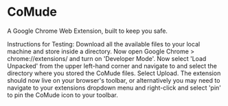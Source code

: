 # CoMude
A Google Chrome Web Extension, built to keep you safe. 

Instructions for Testing:
Download all the available files to your local machine and store inside a directory. Now open Google Chrome > chrome://extensions/ and turn on 'Developer Mode'. 
Now select 'Load Unpacked' from the upper left-hand corner and navigate to and select the directory where you stored the CoMude files. Select Upload. The extension should now
live on your browser's toolbar, or alternatively you may need to navigate to your extensions dropdown menu and right-click and select 'pin' to pin the CoMude icon to your toolbar.



